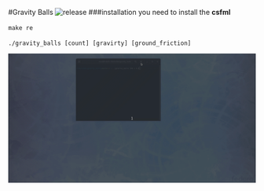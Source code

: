 #Gravity Balls
![release](https://img.shields.io/github/v/release/frnikho/gravity_balls?label=Release)
###installation
you need to install the **csfml**

`make re`

`./gravity_balls [count] [gravirty] [ground_friction]`

![example](gravity.gif)